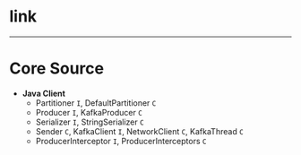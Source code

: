 
# link

---

# Core Source

* __Java Client__
  * Partitioner `I`, DefaultPartitioner `C`
  * Producer `I`, KafkaProducer `C`
  * Serializer `I`, StringSerializer `C`
  * Sender `C`, KafkaClient `I`, NetworkClient `C`, KafkaThread `C`
  * ProducerInterceptor `I`, ProducerInterceptors `C`

